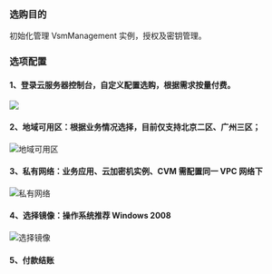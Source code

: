 ### 选购目的
初始化管理 VsmManagement 实例，授权及密钥管理。
### 选项配置
#### 1、登录云服务器控制台，自定义配置选购，根据需求按量付费。

![](https://main.qcloudimg.com/raw/9110d8c6ff63d40f4574af653e82fb14.png)

#### 2、地域可用区：根据业务情况选择，目前仅支持北京二区、广州三区；

![地域可用区](https://main.qcloudimg.com/raw/fda989a9f26ca25f27d8c4909029b2fd.png)
#### 3、私有网络：业务应用、云加密机实例、CVM 需配置同一 VPC 网络下

![私有网络](https://main.qcloudimg.com/raw/8d5514d813f97597de7f282c9022b3d9.png)

#### 4、选择镜像：操作系统推荐 Windows 2008 

![选择镜像](https://main.qcloudimg.com/raw/92f185a0d7bc3e89edca338895910c87.png)
#### 5、付款结账